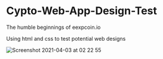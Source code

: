# Cypto-Web-App-Design-Test

The humble beginnings of eexpcoin.io

Using html and css to test potential web designs



![Screenshot 2021-04-03 at 02 22 55](https://user-images.githubusercontent.com/38366663/113464662-59ba9400-9426-11eb-872b-61b738fe60d7.png)
